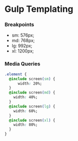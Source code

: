 # Gulp Templating

### Breakpoints

- sm: 576px;
- md: 768px;
- lg: 992px;
- xl: 1200px;

### Media Queries

```css
.element {
  @include screen(sm) {
      width: 20%;
  }
  @include screen(md) {
    width: 40%;
  }
  @include screen(lg) {
    width: 60%;
  }
  @include screen(xl) {
    width: 80%;
  }
}
```
